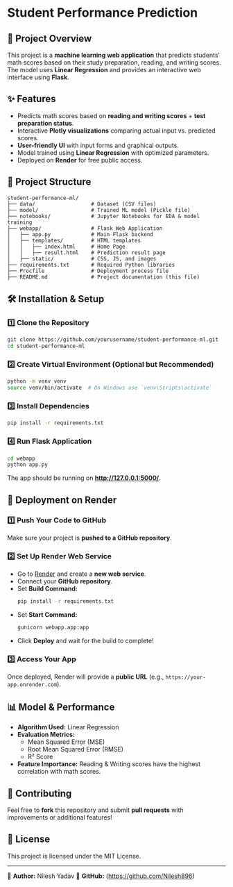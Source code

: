 # Student Performance Prediction

## 📌 Project Overview
This project is a **machine learning web application** that predicts students' math scores based on their study preparation, reading, and writing scores. The model uses **Linear Regression** and provides an interactive web interface using **Flask**.

## ✨ Features
- Predicts math scores based on **reading and writing scores** + **test preparation status**.
- Interactive **Plotly visualizations** comparing actual input vs. predicted scores.
- **User-friendly UI** with input forms and graphical outputs.
- Model trained using **Linear Regression** with optimized parameters.
- Deployed on **Render** for free public access.

## 📁 Project Structure
```
student-performance-ml/
├── data/                  # Dataset (CSV files)
├── model/                 # Trained ML model (Pickle file)
├── notebooks/             # Jupyter Notebooks for EDA & model training
├── webapp/                # Flask Web Application
│   ├── app.py             # Main Flask backend
│   ├── templates/         # HTML templates
│   │   ├── index.html     # Home Page
│   │   ├── result.html    # Prediction result page
│   ├── static/            # CSS, JS, and images
├── requirements.txt       # Required Python libraries
├── Procfile               # Deployment process file
├── README.md              # Project documentation (this file)
```

## 🛠️ Installation & Setup
### 1️⃣ Clone the Repository
```sh
git clone https://github.com/yourusername/student-performance-ml.git
cd student-performance-ml
```

### 2️⃣ Create Virtual Environment (Optional but Recommended)
```sh
python -m venv venv
source venv/bin/activate  # On Windows use `venv\Scripts\activate`
```

### 3️⃣ Install Dependencies
```sh
pip install -r requirements.txt
```

### 4️⃣ Run Flask Application
```sh
cd webapp
python app.py
```
The app should be running on **http://127.0.0.1:5000/**.

## 🚀 Deployment on Render
### 1️⃣ Push Your Code to GitHub
Make sure your project is **pushed to a GitHub repository**.

### 2️⃣ Set Up Render Web Service
- Go to [Render](https://render.com/) and create a **new web service**.
- Connect your **GitHub repository**.
- Set **Build Command:**
  ```sh
  pip install -r requirements.txt
  ```
- Set **Start Command:**
  ```sh
  gunicorn webapp.app:app
  ```
- Click **Deploy** and wait for the build to complete!

### 3️⃣ Access Your App
Once deployed, Render will provide a **public URL** (e.g., `https://your-app.onrender.com`).

## 📊 Model & Performance
- **Algorithm Used:** Linear Regression
- **Evaluation Metrics:**
  - Mean Squared Error (MSE)
  - Root Mean Squared Error (RMSE)
  - R² Score
- **Feature Importance:** Reading & Writing scores have the highest correlation with math scores.


## 🤝 Contributing
Feel free to **fork** this repository and submit **pull requests** with improvements or additional features!

## 📄 License
This project is licensed under the MIT License.

---
📌 **Author:** Nilesh Yadav
📌 **GitHub:** (https://github.com/Nilesh896)
